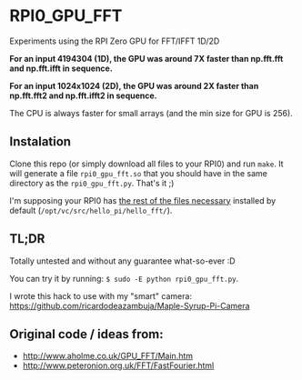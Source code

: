 # RPI0_GPU_FFT
Experiments using the RPI Zero GPU for FFT/IFFT 1D/2D

**For an input 4194304 (1D), the GPU was around 7X faster than np.fft.fft and np.fft.ifft in sequence.**

**For an input 1024x1024 (2D), the GPU was around 2X faster than np.fft.fft2 and np.fft.ifft2 in sequence.**

The CPU is always faster for small arrays (and the min size for GPU is 256).

## Instalation
Clone this repo (or simply download all files to your RPI0) and run ```make```. 
It will generate a file ```rpi0_gpu_fft.so``` that you should have in the same directory as the ```rpi0_gpu_fft.py```. That's it ;)

I'm supposing your RPI0 has [the rest of the files necessary](https://github.com/raspberrypi/firmware/tree/2878d98d7d0c113efbe6419bde4c4d3b90d2f43e/opt/vc/src/hello_pi/hello_fft) installed by default (```/opt/vc/src/hello_pi/hello_fft/```).

## TL;DR
Totally untested and without any guarantee what-so-ever :D  

You can try it by running:
```$ sudo -E python rpi0_gpu_fft.py```.

I wrote this hack to use with my "smart" camera: https://github.com/ricardodeazambuja/Maple-Syrup-Pi-Camera

## Original code / ideas from:
* http://www.aholme.co.uk/GPU_FFT/Main.htm
* http://www.peteronion.org.uk/FFT/FastFourier.html
